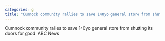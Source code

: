 ```yaml
---
categories: g
title: "Cumnock community rallies to save 140yo general store from shutting its doors for good  ABC News"
---
```

Cumnock community rallies to save 140yo general store from shutting its doors for good&nbsp;&nbsp;ABC News